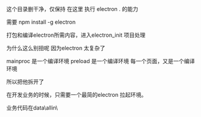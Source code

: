 这个目录删干净，仅保持 在这里 执行
electron .
的能力

需要 
npm install -g electron

打包和编译electron所需内容，进入electron_init 项目处理


为什么这么别扭呢
因为electron 太复杂了

mainproc 是一个编译环境
preload 是一个编译环境
每一个页面，又是一个编译环境

所以把他拆开了

在开发业务的时候，只需要一个最简的electron 拉起环境。

业务代码在data\allin\